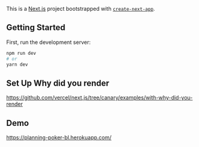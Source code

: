This is a [Next.js](https://nextjs.org/) project bootstrapped with [`create-next-app`](https://github.com/vercel/next.js/tree/canary/packages/create-next-app).

## Getting Started

First, run the development server:

```bash
npm run dev
# or
yarn dev
```

## Set Up Why did you render

https://github.com/vercel/next.js/tree/canary/examples/with-why-did-you-render

## Demo

https://planning-poker-bl.herokuapp.com/

